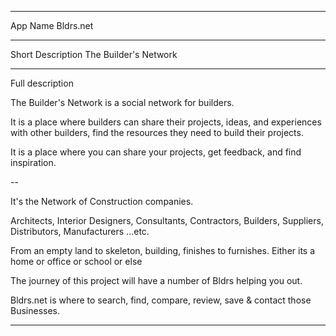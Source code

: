 ---------------------------------------

App Name
Bldrs.net

---------------------------------------

Short Description
The Builder's Network

---------------------------------------

Full description 

The Builder's Network is a social network for builders.

It is a place where builders can share their projects, ideas, 
and experiences with other builders, find the resources they need to build their projects.

It is a place where you can share your projects, get feedback,
and find inspiration.

--

It's the Network of Construction companies.

Architects, Interior Designers, Consultants, Contractors, Builders, Suppliers, Distributors, Manufacturers ...etc.

From an empty land to skeleton, building, finishes to furnishes.
Either its a home or office or school or else

The journey of this project will have a number of Bldrs helping you out.

Bldrs.net is where to search, find, compare, review, save & contact those Businesses.

---------------------------------------
   